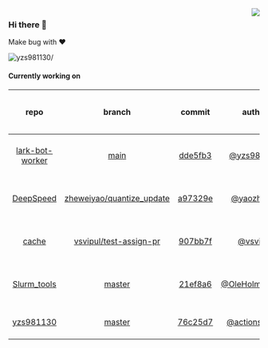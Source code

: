 <img align="right" src="https://github-readme-stats.vercel.app/api?username=yzs981130&show_icons=true&hide_title=true" />

### Hi there 👋


Make bug with ❤️

<p align="left"> <img src=https://komarev.com/ghpvc/?username=yzs981130 alt=yzs981130/> </p>


<!--
**yzs981130/yzs981130** is a ✨ _special_ ✨ repository because its `README.md` (this file) appears on your GitHub profile.

Here are some ideas to get you started:

- 🔭 I’m currently working on ...
- 🌱 I’m currently learning ...
- 👯 I’m looking to collaborate on ...
- 🤔 I’m looking for help with ...
- 💬 Ask me about ...
- 📫 How to reach me: ...
- 😄 Pronouns: ...
- ⚡ Fun fact: ...
-->

#### Currently working on


| repo | branch | commit | author | time since last update | language |
|:---:|:---:|:---:|:---:|:---:|:---:|
| [lark-bot-worker](https://github.com/yzs981130/lark-bot-worker) | [main](https://github.com/yzs981130/lark-bot-worker/tree/main) |[dde5fb3](https://github.com/yzs981130/lark-bot-worker/commit/dde5fb307d9f55a95e3c6644e2174378f675e1c5) | [@yzs981130](https://github.com/yzs981130) |172 hours 42 minutes | ![](https://img.shields.io/github/languages/top/yzs981130/lark-bot-worker)|
| [DeepSpeed](https://github.com/yzs981130/DeepSpeed) | [zheweiyao/quantize_update](https://github.com/yzs981130/DeepSpeed/tree/zheweiyao/quantize_update) |[a97329e](https://github.com/yzs981130/DeepSpeed/commit/a97329e16b3a43338656379664ab67b0e4f690fc) | [@yaozhewei](https://github.com/yaozhewei) |118 hours 23 minutes | ![](https://img.shields.io/github/languages/top/yzs981130/DeepSpeed)|
| [cache](https://github.com/yzs981130/cache) | [vsvipul/test-assign-pr](https://github.com/yzs981130/cache/tree/vsvipul/test-assign-pr) |[907bb7f](https://github.com/yzs981130/cache/commit/907bb7fbe4329bf0904b3cba0efd3e5f0e4d1b60) | [@vsvipul](https://github.com/vsvipul) |195 hours 34 minutes | ![](https://img.shields.io/github/languages/top/yzs981130/cache)|
| [Slurm_tools](https://github.com/yzs981130/Slurm_tools) | [master](https://github.com/yzs981130/Slurm_tools/tree/master) |[21ef8a6](https://github.com/yzs981130/Slurm_tools/commit/21ef8a6852b08b94ff004e9ab6ad6065376fce21) | [@OleHolmNielsen](https://github.com/OleHolmNielsen) |317 hours 49 minutes | ![](https://img.shields.io/github/languages/top/yzs981130/Slurm_tools)|
| [yzs981130](https://github.com/yzs981130/yzs981130) | [master](https://github.com/yzs981130/yzs981130/tree/master) |[76c25d7](https://github.com/yzs981130/yzs981130/commit/76c25d70fdd7698a5ebb138b7b030be6d80f2811) | [@actions-user](https://github.com/actions-user) |0 hours 22 minutes | ![](https://img.shields.io/github/languages/top/yzs981130/yzs981130)|
